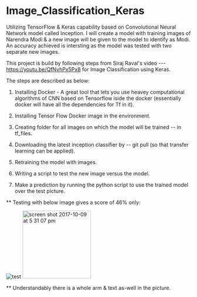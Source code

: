 # Image_Classification_Keras

Utilizing TensorFlow & Keras capability based on Convolutional Neural Network model called Inception.
I will create a model with training images of Narendra Modi & a new image will be given to the model to identify as Modi.
An accuracy achieved is intersting as the model was tested with two separate new images.

This project is build by following steps from Siraj Raval's video --- https://youtu.be/QfNvhPx5Px8 for Image Classification using Keras. 

The steps are described as below:

1. Installing Docker -  A great tool that lets you use heavey computational algorithms of CNN based on Tensorflow iside the docker (essentially docker will have all the dependencies for Tf in it).

2. Installing Tensor Flow Docker image in the environment.

3. Creating folder for all images on which the model will be trained -- in tf_files.

4. Downloading the latest inception classifier by --  git pull (so that transfer learning can be applied).

5. Retraining the model with images.

6. Writing a script to test the new image versus the model.

7. Make a prediction by running the python script to use the trained model over the test picture.


** Testing with below image gives a score of 46% only:

![test](https://user-images.githubusercontent.com/26288770/31362162-14c57856-ad25-11e7-89e3-e8a629651094.jpg)
<img width="186" alt="screen shot 2017-10-09 at 5 31 07 pm" src="https://user-images.githubusercontent.com/26288770/31362172-22484ae4-ad25-11e7-91ba-f73f512fc1be.png">

** Understandably there is a whole arm & text as-well in the picture.
